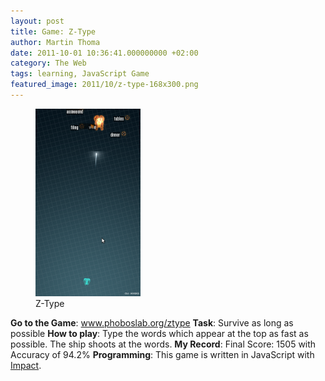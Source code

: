 ```yaml
---
layout: post
title: Game: Z-Type
author: Martin Thoma
date: 2011-10-01 10:36:41.000000000 +02:00
category: The Web
tags: learning, JavaScript Game
featured_image: 2011/10/z-type-168x300.png
---
```

<figure class="aligncenter">
            <a href="../images/2011/10/z-type-168x300.png"><img src="../images/2011/10/z-type-168x300.png" alt="Z-Type" style="max-width:168px;max-height:300px" class="size-medium wp-image-3311"/></a>
            <figcaption class="text-center">Z-Type</figcaption>
        </figure>

<b>Go to the Game</b>: <a href="http://www.phoboslab.org/ztype/" rel="nofollow">www.phoboslab.org/ztype</a>
<b>Task</b>: Survive as long as possible
<b>How to play</b>: Type the words which appear at the top as fast as possible. The ship shoots at the words.
<b>My Record</b>: Final Score: 1505 with Accuracy of 94.2%
<b>Programming</b>: This game is written in JavaScript with <a href="http://impactjs.com/" rel="nofollow">Impact</a>.
